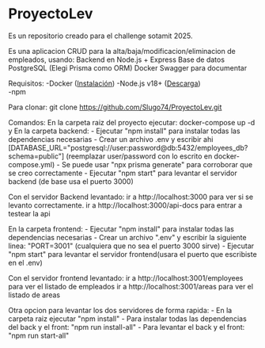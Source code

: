 # ProyectoLev
Es un repositorio creado para el challenge sotamit 2025.

Es una aplicacion CRUD para la alta/baja/modificacion/eliminacion de empleados, usando:
Backend en Node.js + Express
Base de datos PostgreSQL (Elegi Prisma como ORM)
Docker 
Swagger para documentar

Requisitos: 
    -Docker ([Instalación](https://docs.docker.com/get-docker/)) 
    -Node.js v18+ ([Descarga](https://nodejs.org/))  
    -npm

Para clonar: git clone https://github.com/Slugo74/ProyectoLev.git

Comandos:
En la carpeta raiz del proyecto ejecutar: docker-compose up -d y
En la carpeta backend: 
    - Ejecutar "npm install" para instalar todas las dependencias necesarias
    - Crear un archivo .env y escribir ahi [DATABASE_URL="postgresql://user:password@db:5432/employees_db?schema=public"] (reemplazar user/password con lo escrito en docker-compose.yml)
    - Se puede usar "npx prisma generate" para corroborar que se creo correctamente
    - Ejecutar "npm start" para levantar el servidor backend (de base usa el puerto 3000)

Con el servidor Backend levantado:
    ir a http://localhost:3000 para ver si se levanto correctamente.
    ir a http://localhost:3000/api-docs para entrar a testear la api

En la carpeta frontend:
    - Ejecutar "npm install" para instalar todas las dependencias necesarias
    - Crear un archivo ".env" y escribir la siguiente linea: "PORT=3001" (cualquiera que no sea el puerto 3000 sirve)
    - Ejecutar "npm start" para levantar el servidor frontend(usara el puerto que escribiste en el .env)

Con el servidor frontend levantado:
    ir a http://localhost:3001/employees para ver el listado de empleados
    ir a http://localhost:3001/areas para ver el listado de areas

Otra opcion para levantar los dos servidores de forma rapida:
    - En la carpeta raiz ejecutar "npm install"
    - Para instalar todas las dependencias del back y el front: "npm run install-all"
    - Para levantar el back y el front: "npm run start-all"